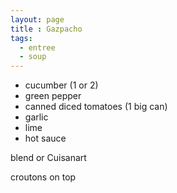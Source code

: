 ```yaml
---
layout: page
title : Gazpacho
tags:
  - entree
  - soup
---
```


* cucumber (1 or 2)
* green pepper
* canned diced tomatoes (1 big can)
* garlic
* lime
* hot sauce

blend or Cuisanart

croutons on top
